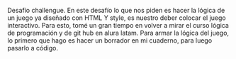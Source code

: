 Desafío challengue.
En este desafío lo que nos piden es hacer la lógica de un juego ya diseñado con HTML Y style, es nuestro deber colocar el juego interactivo.
Para esto, tomé un gran tiempo en volver a mirar el curso lógica de programación y de git hub en alura latam.
Para armar la lógica del juego, lo primero que hago es hacer un borrador en mi cuaderno, para luego pasarlo a código. 

